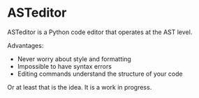 # ASTeditor

ASTeditor is a Python code editor that operates at the AST level.

Advantages:
 * Never worry about style and formatting
 * Impossible to have syntax errors
 * Editing commands understand the structure of your code

Or at least that is the idea. It is a work in progress.
